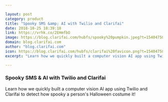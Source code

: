 ```yaml
---

layout: post
category: product
title: "Spooky SMS &amp; AI with Twilio and Clarifai"
date: 2018-10-25 18:39:18
link: https://vrhk.co/2EHmfbO
image: https://blog.clarifai.com/hubfs/spooky%20pumpkin.jpeg?t=1540475862957#keepProtocol
domain: blog.clarifai.com
author: "blog.clarifai.com"
icon: https://blog.clarifai.com/hubfs/clarifai%20favicon.png?t=1540475862957
excerpt: "Learn how we quickly built a computer vision AI app using Twilio and Clarifai to detect how spooky a person's Halloween costume it!"

---
```


### Spooky SMS &amp; AI with Twilio and Clarifai

Learn how we quickly built a computer vision AI app using Twilio and Clarifai to detect how spooky a person's Halloween costume it!